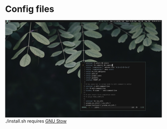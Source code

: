 # Config files

![screenshot](./screenshot.png)
./install.sh requires [GNU Stow](https://www.gnu.org/software/stow/)
